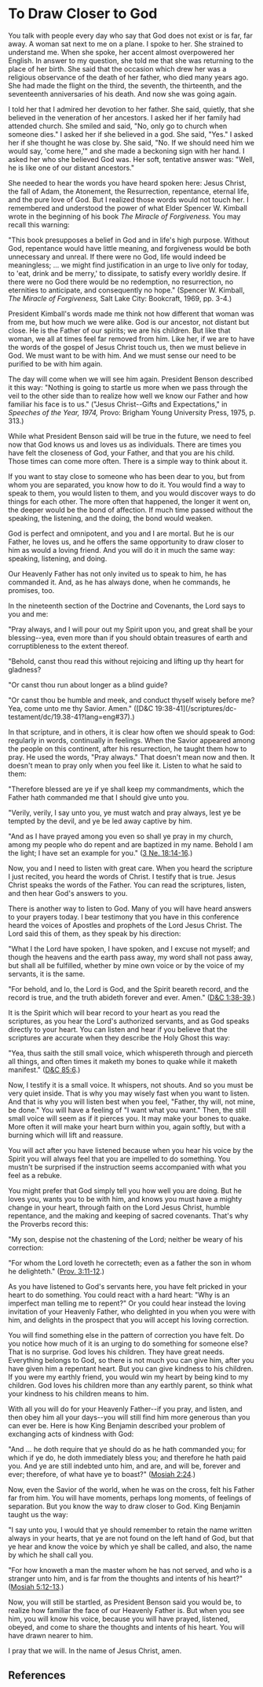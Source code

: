 # To Draw Closer to God

You talk with people every day who say that God does not exist or is far, far
away. A woman sat next to me on a plane. I spoke to her. She strained to
understand me. When she spoke, her accent almost overpowered her English. In
answer to my question, she told me that she was returning to the place of her
birth. She said that the occasion which drew her was a religious observance of
the death of her father, who died many years ago. She had made the flight on
the third, the seventh, the thirteenth, and the seventeenth anniversaries of
his death. And now she was going again.

I told her that I admired her devotion to her father. She said, quietly, that
she believed in the veneration of her ancestors. I asked her if her family had
attended church. She smiled and said, "No, only go to church when someone
dies." I asked her if she believed in a god. She said, "Yes." I asked her if
she thought he was close by. She said, "No. If we should need him we would
say, 'come here,'" and she made a beckoning sign with her hand. I asked her
who she believed God was. Her soft, tentative answer was: "Well, he is like
one of our distant ancestors."

She needed to hear the words you have heard spoken here: Jesus Christ, the
fall of Adam, the Atonement, the Resurrection, repentance, eternal life, and
the pure love of God. But I realized those words would not touch her. I
remembered and understood the power of what Elder Spencer W. Kimball wrote in
the beginning of his book _The Miracle of Forgiveness._ You may recall this
warning:

"This book presupposes a belief in God and in life's high purpose. Without
God, repentance would have little meaning, and forgiveness would be both
unnecessary and unreal. If there were no God, life would indeed be
meaningless; ... we might find justification in an urge to live only for today,
to 'eat, drink and be merry,' to dissipate, to satisfy every worldly desire.
If there were no God there would be no redemption, no resurrection, no
eternities to anticipate, and consequently no hope." (Spencer W. Kimball, _The
Miracle of Forgiveness,_ Salt Lake City: Bookcraft, 1969, pp. 3-4.)

President Kimball's words made me think not how different that woman was from
me, but how much we were alike. God is our ancestor, not distant but close. He
is the Father of our spirits; we are his children. But like that woman, we all
at times feel far removed from him. Like her, if we are to have the words of
the gospel of Jesus Christ touch us, then we must believe in God. We must want
to be with him. And we must sense our need to be purified to be with him
again.

The day will come when we will see him again. President Benson described it
this way: "Nothing is going to startle us more when we pass through the veil
to the other side than to realize how well we know our Father and how familiar
his face is to us." ("Jesus Christ--Gifts and Expectations," in _Speeches of
the Year, 1974,_ Provo: Brigham Young University Press, 1975, p. 313.)

While what President Benson said will be true in the future, we need to feel
now that God knows us and loves us as individuals. There are times you have
felt the closeness of God, your Father, and that you are his child. Those
times can come more often. There is a simple way to think about it.

If you want to stay close to someone who has been dear to you, but from whom
you are separated, you know how to do it. You would find a way to speak to
them, you would listen to them, and you would discover ways to do things for
each other. The more often that happened, the longer it went on, the deeper
would be the bond of affection. If much time passed without the speaking, the
listening, and the doing, the bond would weaken.

God is perfect and omnipotent, and you and I are mortal. But he is our Father,
he loves us, and he offers the same opportunity to draw closer to him as would
a loving friend. And you will do it in much the same way: speaking, listening,
and doing.

Our Heavenly Father has not only invited us to speak to him, he has commanded
it. And, as he has always done, when he commands, he promises, too.

In the nineteenth section of the Doctrine and Covenants, the Lord says to you
and me:

"Pray always, and I will pour out my Spirit upon you, and great shall be your
blessing--yea, even more than if you should obtain treasures of earth and
corruptibleness to the extent thereof.

"Behold, canst thou read this without rejoicing and lifting up thy heart for
gladness?

"Or canst thou run about longer as a blind guide?

"Or canst thou be humble and meek, and conduct thyself wisely before me? Yea,
come unto me thy Savior. Amen." ([D&amp;C 19:38-41](/scriptures/dc-
testament/dc/19.38-41?lang=eng#37).)

In that scripture, and in others, it is clear how often we should speak to
God: regularly in words, continually in feelings. When the Savior appeared
among the people on this continent, after his resurrection, he taught them how
to pray. He used the words, "Pray always." That doesn't mean now and then. It
doesn't mean to pray only when you feel like it. Listen to what he said to
them:

"Therefore blessed are ye if ye shall keep my commandments, which the Father
hath commanded me that I should give unto you.

"Verily, verily, I say unto you, ye must watch and pray always, lest ye be
tempted by the devil, and ye be led away captive by him.

"And as I have prayed among you even so shall ye pray in my church, among my
people who do repent and are baptized in my name. Behold I am the light; I
have set an example for you." ([3 Ne.
18:14-16](/scriptures/bofm/3-ne/18.14-16?lang=eng#13).)

Now, you and I need to listen with great care. When you heard the scripture I
just recited, you heard the words of Christ. I testify that is true. Jesus
Christ speaks the words of the Father. You can read the scriptures, listen,
and then hear God's answers to you.

There is another way to listen to God. Many of you will have heard answers to
your prayers today. I bear testimony that you have in this conference heard
the voices of Apostles and prophets of the Lord Jesus Christ. The Lord said
this of them, as they speak by his direction:

"What I the Lord have spoken, I have spoken, and I excuse not myself; and
though the heavens and the earth pass away, my word shall not pass away, but
shall all be fulfilled, whether by mine own voice or by the voice of my
servants, it is the same.

"For behold, and lo, the Lord is God, and the Spirit beareth record, and the
record is true, and the truth abideth forever and ever. Amen." ([D&amp;C
1:38-39](/scriptures/dc-testament/dc/1.38-39?lang=eng#37).)

It is the Spirit which will bear record to your heart as you read the
scriptures, as you hear the Lord's authorized servants, and as God speaks
directly to your heart. You can listen and hear if you believe that the
scriptures are accurate when they describe the Holy Ghost this way:

"Yea, thus saith the still small voice, which whispereth through and pierceth
all things, and often times it maketh my bones to quake while it maketh
manifest." ([D&amp;C 85:6](/scriptures/dc-testament/dc/85.6?lang=eng#5).)

Now, I testify it is a small voice. It whispers, not shouts. And so you must
be very quiet inside. That is why you may wisely fast when you want to listen.
And that is why you will listen best when you feel, "Father, thy will, not
mine, be done." You will have a feeling of "I want what you want." Then, the
still small voice will seem as if it pierces you. It may make your bones to
quake. More often it will make your heart burn within you, again softly, but
with a burning which will lift and reassure.

You will act after you have listened because when you hear his voice by the
Spirit you will always feel that you are impelled to do something. You mustn't
be surprised if the instruction seems accompanied with what you feel as a
rebuke.

You might prefer that God simply tell you how well you are doing. But he loves
you, wants you to be with him, and knows you must have a mighty change in your
heart, through faith on the Lord Jesus Christ, humble repentance, and the
making and keeping of sacred covenants. That's why the Proverbs record this:

"My son, despise not the chastening of the Lord; neither be weary of his
correction:

"For whom the Lord loveth he correcteth; even as a father the son in whom he
delighteth." ([Prov. 3:11-12](/scriptures/ot/prov/3.11-12?lang=eng#10).)

As you have listened to God's servants here, you have felt pricked in your
heart to do something. You could react with a hard heart: "Why is an imperfect
man telling me to repent?" Or you could hear instead the loving invitation of
your Heavenly Father, who delighted in you when you were with him, and
delights in the prospect that you will accept his loving correction.

You will find something else in the pattern of correction you have felt. Do
you notice how much of it is an urging to do something for someone else? That
is no surprise. God loves his children. They have great needs. Everything
belongs to God, so there is not much you can give him, after you have given
him a repentant heart. But you can give kindness to his children. If you were
my earthly friend, you would win my heart by being kind to my children. God
loves his children more than any earthly parent, so think what your kindness
to his children means to him.

With all you will do for your Heavenly Father--if you pray, and listen, and
then obey him all your days--you will still find him more generous than you
can ever be. Here is how King Benjamin described your problem of exchanging
acts of kindness with God:

"And ... he doth require that ye should do as he hath commanded you; for which
if ye do, he doth immediately bless you; and therefore he hath paid you. And
ye are still indebted unto him, and are, and will be, forever and ever;
therefore, of what have ye to boast?" ([Mosiah
2:24](/scriptures/bofm/mosiah/2.24?lang=eng#23).)

Now, even the Savior of the world, when he was on the cross, felt his Father
far from him. You will have moments, perhaps long moments, of feelings of
separation. But you know the way to draw closer to God. King Benjamin taught
us the way:

"I say unto you, I would that ye should remember to retain the name written
always in your hearts, that ye are not found on the left hand of God, but that
ye hear and know the voice by which ye shall be called, and also, the name by
which he shall call you.

"For how knoweth a man the master whom he has not served, and who is a
stranger unto him, and is far from the thoughts and intents of his heart?"
([Mosiah 5:12-13](/scriptures/bofm/mosiah/5.12-13?lang=eng#11).)

Now, you will still be startled, as President Benson said you would be, to
realize how familiar the face of our Heavenly Father is. But when you see him,
you will know his voice, because you will have prayed, listened, obeyed, and
come to share the thoughts and intents of his heart. You will have drawn
nearer to him.

I pray that we will. In the name of Jesus Christ, amen.

## References

